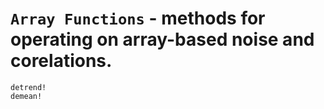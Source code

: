 # `Array Functions` - methods for operating on array-based noise and corelations.

```@docs
detrend!
demean!
```
